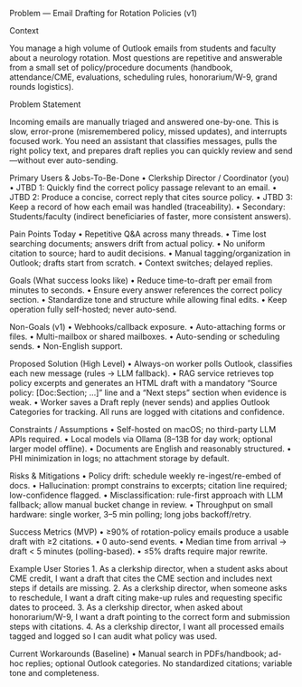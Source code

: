 Problem — Email Drafting for Rotation Policies (v1)

Context

You manage a high volume of Outlook emails from students and faculty about a neurology rotation. Most questions are repetitive and answerable from a small set of policy/procedure documents (handbook, attendance/CME, evaluations, scheduling rules, honorarium/W-9, grand rounds logistics).

Problem Statement

Incoming emails are manually triaged and answered one-by-one. This is slow, error-prone (misremembered policy, missed updates), and interrupts focused work. You need an assistant that classifies messages, pulls the right policy text, and prepares draft replies you can quickly review and send—without ever auto-sending.

Primary Users & Jobs-To-Be-Done
	•	Clerkship Director / Coordinator (you)
	•	JTBD 1: Quickly find the correct policy passage relevant to an email.
	•	JTBD 2: Produce a concise, correct reply that cites source policy.
	•	JTBD 3: Keep a record of how each email was handled (traceability).
	•	Secondary: Students/faculty (indirect beneficiaries of faster, more consistent answers).

Pain Points Today
	•	Repetitive Q&A across many threads.
	•	Time lost searching documents; answers drift from actual policy.
	•	No uniform citation to source; hard to audit decisions.
	•	Manual tagging/organization in Outlook; drafts start from scratch.
	•	Context switches; delayed replies.

Goals (What success looks like)
	•	Reduce time-to-draft per email from minutes to seconds.
	•	Ensure every answer references the correct policy section.
	•	Standardize tone and structure while allowing final edits.
	•	Keep operation fully self-hosted; never auto-send.

Non-Goals (v1)
	•	Webhooks/callback exposure.
	•	Auto-attaching forms or files.
	•	Multi-mailbox or shared mailboxes.
	•	Auto-sending or scheduling sends.
	•	Non-English support.

Proposed Solution (High Level)
	•	Always-on worker polls Outlook, classifies each new message (rules → LLM fallback).
	•	RAG service retrieves top policy excerpts and generates an HTML draft with a mandatory “Source policy: [Doc:Section; …]” line and a “Next steps” section when evidence is weak.
	•	Worker saves a Draft reply (never sends) and applies Outlook Categories for tracking. All runs are logged with citations and confidence.

Constraints / Assumptions
	•	Self-hosted on macOS; no third-party LLM APIs required.
	•	Local models via Ollama (8–13B for day work; optional larger model offline).
	•	Documents are English and reasonably structured.
	•	PHI minimization in logs; no attachment storage by default.

Risks & Mitigations
	•	Policy drift: schedule weekly re-ingest/re-embed of docs.
	•	Hallucination: prompt constrains to excerpts; citation line required; low-confidence flagged.
	•	Misclassification: rule-first approach with LLM fallback; allow manual bucket change in review.
	•	Throughput on small hardware: single worker, 3–5 min polling; long jobs backoff/retry.

Success Metrics (MVP)
	•	≥90% of rotation-policy emails produce a usable draft with ≥2 citations.
	•	0 auto-send events.
	•	Median time from arrival → draft < 5 minutes (polling-based).
	•	≤5% drafts require major rewrite.

Example User Stories
	1.	As a clerkship director, when a student asks about CME credit, I want a draft that cites the CME section and includes next steps if details are missing.
	2.	As a clerkship director, when someone asks to reschedule, I want a draft citing make-up rules and requesting specific dates to proceed.
	3.	As a clerkship director, when asked about honorarium/W-9, I want a draft pointing to the correct form and submission steps with citations.
	4.	As a clerkship director, I want all processed emails tagged and logged so I can audit what policy was used.

Current Workarounds (Baseline)
	•	Manual search in PDFs/handbook; ad-hoc replies; optional Outlook categories. No standardized citations; variable tone and completeness.
